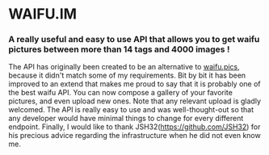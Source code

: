 # WAIFU.IM
### A really useful and easy to use API that allows you to get waifu pictures between more than 14 tags and 4000 images !

The API has originally been created to be an alternative to [waifu.pics](https://waifu.pics), because it didn't match some of my requirements. Bit by bit it has been improved to an extend that makes me proud to say that it is probably one of the best waifu API. You can now compose a gallery of your favorite pictures, and even upload new ones. Note that any relevant upload is gladly welcomed. The API is really easy to use and was well-thought-out so that any developer would have minimal things to change for every different endpoint. Finally, I would like to thank JSH32(https://github.com/JSH32) for his precious advice regarding the infrastructure when he did not even know me.
